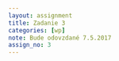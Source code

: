 ```yaml
---
layout: assignment
title: Zadanie 3
categories: [wp]
note: Bude odovzdané 7.5.2017
assign_no: 3
---
```

